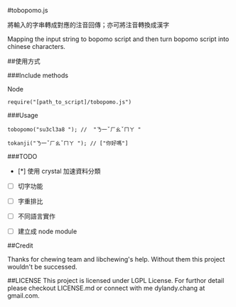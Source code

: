 #tobopomo.js

將輸入的字串轉成對應的注音回傳；亦可將注音轉換成漢字

Mapping the input string to bopomo script and then turn bopomo script into chinese characters.

##使用方式

###Include methods

Node
```
require("[path_to_script]/tobopomo.js")

```

###Usage

```
tobopomo("su3cl3a8 "); //  "ㄋ一ˇㄏㄠˇㄇㄚ "

tokanji("ㄋ一ˇㄏㄠˇㄇㄚ "); // ["你好嗎"]

```

###TODO

- [*] 使用 crystal 加速資料分類
- [ ] 切字功能
- [ ] 字重排比
- [ ] 不同語言實作
- [ ] 建立成 node module 


##Credit

Thanks for chewing team and libchewing's help. Without them this project wouldn't be successed.

##LICENSE
This project is licensed under LGPL License. For furthor detail please checkout LICENSE.md or connect with me dylandy.chang at gmail.com.
